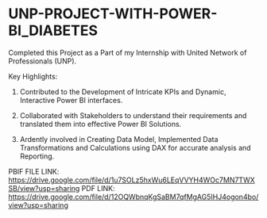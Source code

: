 # UNP-PROJECT-WITH-POWER-BI_DIABETES
Completed this Project as a Part of my Internship with United Network of Professionals (UNP).

Key Highlights:

1. Contributed to the Development of Intricate KPIs and Dynamic, Interactive Power BI interfaces.

2. Collaborated with Stakeholders to understand their requirements and translated them into effective Power BI Solutions.

3. Ardently involved in Creating Data Model, Implemented Data Transformations and Calculations using DAX for accurate analysis and Reporting.

   

PBIF FILE LINK: https://drive.google.com/file/d/1u7SOLz5hxWu6LEqVVYH4WOc7MN7TWXSB/view?usp=sharing
PDF LINK: https://drive.google.com/file/d/12OQWbnqKgSaBM7qfMgAG5IHJ4ogon4bo/view?usp=sharing
